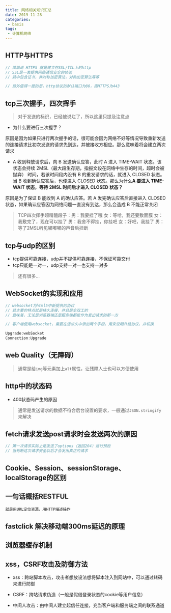 ```yaml
--- 
title: 网络相关知识汇总
date: 2019-11-28
categories: 
 - basis
tags: 
 - 计算机网络
---
```


## HTTP与HTTPS
```JavaScript
// 简单说 HTTPS 就是建立在SSL/TCL上的http
// SSL是一套提供网络通信安全的协议
// 其中包含证书，非对称加密算法，对称加密算法等等

// 另外值得一提的是，http协议的默认端口为80，而HTTPS为443
```

## tcp三次握手，四次挥手
> 对于发送的标识，已经被说烂了，所以这里只提及注意点
* 为什么要进行三次握手？

原因是因为如果只进行两次握手的话，很可能会因为网络不好等情况导致重新发送的连接请求比初次发送的请求先到达，并被接收方相应。那么意味着将会建立两次请求

* A 收到释放请求后，向 B 发送确认应答，此时 A 进入 TIME-WAIT 状态。该状态会持续 2MSL（最大段生存期，指报文段在网络中生存的时间，超时会被抛弃） 时间，若该时间段内没有 B 的重发请求的话，就进入 CLOSED 状态。当 B 收到确认应答后，也便进入 CLOSED 状态。那么为什么**A 要进入 TIME-WAIT 状态，等待 2MSL 时间后才进入 CLOSED 状态？**

原因是为了保证 B 能收到 A 的确认应答。若 A 发完确认应答后直接进入 CLOSED 状态，如果确认应答因为网络问题一直没有到达，那么会造成 B 不能正常关闭

> TCP四次挥手超精髓段子：男：我要挂了哦 女：等哈，我还要敷面膜 女：我敷完了，现在可以挂了 男：我舍不得挂，你挂吧 女：好吧，我挂了 男：等了2MSL听见嘟嘟嘟的声音后挂断

## tcp与udp的区别

   * tcp提供可靠连接，udp并不提供可靠连接，不保证可靠交付
   * tcp只能是一对一，udp支持一对一也支持一对多
   > 还有很多...

## WebSocket的实现和应用

```javascript
// websocket为html5中新提供的协议
// 其主要的特点就是持久连接，并且是全双工的
// 意味着，无论是浏览器端还是服务端都能作为发出请求的那一方

// 客户端使用websocket，需要在请求头中添加两个字段，用来说明升级协议，并切换

Upgrade:webSocket
Connection:Upgrade


```

## web Quality（无障碍）

> 通常是给`img`等元素加上`alt`属性，让残障人士也可以方便使用

## http中的状态码
* 400状态码产生的原因
> 通常是发送请求的数据不符合后台设置的要求，一般通过`JSON.stringify`来解决

## fetch请求发送post请求时会发送两次的原因
```JavaScript
// 第一次请求实际上是发送了options（返回204）进行预检
// 当判断这次请求安全以后才会发出真正的请求
```

## Cookie、Session、sessionStorage、localStorage的区别

## 一句话概括RESTFUL

```
就是用URL定位资源，用HTTP描述操作
```

## fastclick 解决移动端300ms延迟的原理

## 浏览器缓存机制

## xss，CSRF攻击及防御方法

* xss：跨站脚本攻击，攻击者想放设法想将脚本注入到网站中，可以通过转码来进行防御

* CSRF：跨站请求伪造（一般是假借登录状态的cookie等用户信息）

* 中间人攻击：由中间人建立起信任连接，充当客户端和服务端之间的联系通道

## 